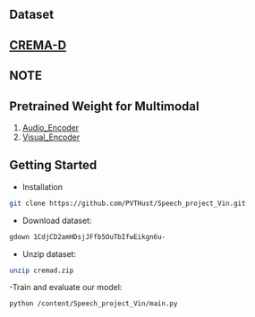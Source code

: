 ## Dataset
[CREMA-D](https://www.kaggle.com/datasets/phmvittin/cremad-1)
---
**NOTE**
---
## Pretrained Weight for Multimodal
1. [Audio_Encoder](https://www.kaggle.com/datasets/phmvittin/weight-asr)
2. [Visual_Encoder](https://www.kaggle.com/datasets/phmvittin/weight-cremad)

<!-- **Training Guidline** -->
<!-- This source code train with Kaggle using Pytorch version 
1. You need pip install timm version 0.4.5 for load Audio_Encoder
2. Using config.yaml to fix the name folder dataset, weight load
3. Run train_kaggle.inypb for training -->

## Getting Started
- Installation
``` bash
git clone https://github.com/PVTHust/Speech_project_Vin.git
```
- Download dataset: 
```bash
gdown 1CdjCD2amHDsjJFfb5OuTbIfwEikgn6u-
```
- Unzip dataset:    
```bash
unzip cremad.zip
```
-Train and evaluate our model:
```bash
python /content/Speech_project_Vin/main.py
```


